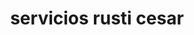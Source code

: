---
title: "servicios rusti cesar"
url: /puerto-la-cruz/servicios-rusti-cesar/
shop: Autowerkstatt
---
